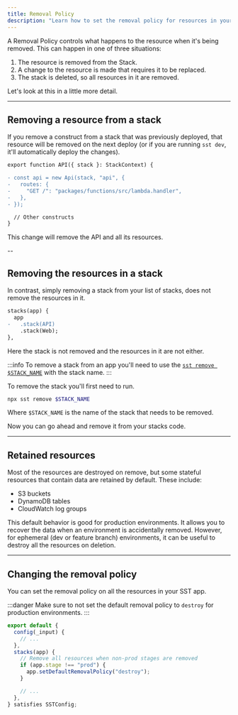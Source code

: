 ```yaml
---
title: Removal Policy
description: "Learn how to set the removal policy for resources in your SST app."
---
```


A Removal Policy controls what happens to the resource when it's being removed. This can happen in one of three situations:

1. The resource is removed from the Stack.
2. A change to the resource is made that requires it to be replaced.
3. The stack is deleted, so all resources in it are removed.

Let's look at this in a little more detail.

---

## Removing a resource from a stack

If you remove a construct from a stack that was previously deployed, that resource will be removed on the next deploy (or if you are running `sst dev`, it'll automatically deploy the changes).

```diff title="stacks/MyStack.ts"
export function API({ stack }: StackContext) {

- const api = new Api(stack, "api", {
-   routes: {
-     "GET /": "packages/functions/src/lambda.handler",
-   },
- });

  // Other constructs
}
```

This change will remove the API and all its resources.

--

## Removing the resources in a stack

In contrast, simply removing a stack from your list of stacks, does not remove the resources in it.

```diff title="sst.config.ts"
stacks(app) {
  app
-   .stack(API)
    .stack(Web);
},
```

Here the stack is not removed and the resources in it are not either.

:::info
To remove a stack from an app you'll need to use the [`sst remove $STACK_NAME`](../packages/sst.md#sst-remove) with the stack name.
:::

To remove the stack you'll first need to run.

```bash
npx sst remove $STACK_NAME
```

Where `$STACK_NAME` is the name of the stack that needs to be removed.

Now you can go ahead and remove it from your stacks code.


---

## Retained resources

Most of the resources are destroyed on remove, but some stateful resources that contain data are retained by default. These include:

- S3 buckets
- DynamoDB tables
- CloudWatch log groups

This default behavior is good for production environments. It allows you to recover the data when an environment is accidentally removed. However, for ephemeral (dev or feature branch) environments, it can be useful to destroy all the resources on deletion.

---

## Changing the removal policy

You can set the removal policy on all the resources in your SST app.

:::danger
Make sure to not set the default removal policy to `destroy` for production environments.
:::

```ts title="sst.config.ts" {7-9}
export default {
  config(_input) {
    // ...
  },
  stacks(app) {
    // Remove all resources when non-prod stages are removed
    if (app.stage !== "prod") {
      app.setDefaultRemovalPolicy("destroy");
    }

    // ...
  },
} satisfies SSTConfig;
```
